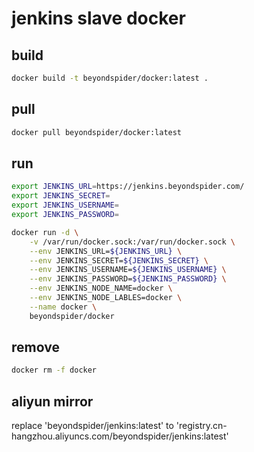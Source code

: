 # jenkins slave docker

## build
```bash
docker build -t beyondspider/docker:latest .
```
## pull
```bash
docker pull beyondspider/docker:latest
```

## run
```bash
export JENKINS_URL=https://jenkins.beyondspider.com/
export JENKINS_SECRET=
export JENKINS_USERNAME=
export JENKINS_PASSWORD=

docker run -d \
    -v /var/run/docker.sock:/var/run/docker.sock \
    --env JENKINS_URL=${JENKINS_URL} \
    --env JENKINS_SECRET=${JENKINS_SECRET} \
    --env JENKINS_USERNAME=${JENKINS_USERNAME} \
    --env JENKINS_PASSWORD=${JENKINS_PASSWORD} \
    --env JENKINS_NODE_NAME=docker \
    --env JENKINS_NODE_LABLES=docker \
    --name docker \
    beyondspider/docker
```

## remove
```bash
docker rm -f docker
```

## aliyun mirror
replace 'beyondspider/jenkins:latest' to 'registry.cn-hangzhou.aliyuncs.com/beyondspider/jenkins:latest'
